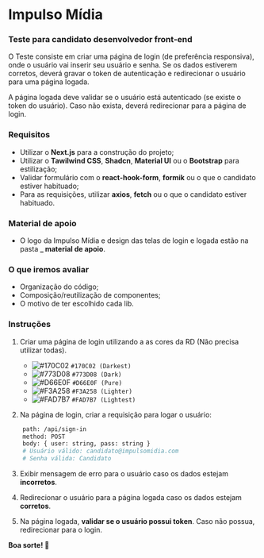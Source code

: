 # Impulso Mídia

### Teste para candidato desenvolvedor front-end

O Teste consiste em criar uma página de login (de preferência responsiva), onde o usuário vai inserir seu usuário e senha. Se os dados estiverem corretos, deverá gravar o token de autenticação e redirecionar o usuário para uma página logada.

A página logada deve validar se o usuário está autenticado (se existe o token do usuário). Caso não exista, deverá redirecionar para a página de login.

### Requisitos
- Utilizar o **Next.js** para a construção do projeto;
- Utilizar o **Tawilwind CSS**, **Shadcn**, **Material UI** ou o **Bootstrap** para estilização;
- Validar formulário com o **react-hook-form**, **formik** ou o que o candidato estiver habituado;
- Para as requisições, utilizar **axios**, **fetch** ou o que o candidato estiver habituado.

### Material de apoio
- O logo da Impulso Mídia e design das telas de login e logada estão na pasta **_ material de apoio**.

### O que iremos avaliar
- Organização do código;
- Composição/reutilização de componentes;
- O motivo de ter escolhido cada lib.


### Instruções

1. Criar uma página de login utilizando a as cores da RD (Não precisa utilizar todas).
    - ![#170C02](https://placehold.co/15x15/170C02/170C02.png) `#170C02 (Darkest)`
    - ![#773D08](https://placehold.co/15x15/773D08/773D08.png) `#773D08 (Dark)`
    - ![#D66E0F](https://placehold.co/15x15/D66E0F/D66E0F.png) `#D66E0F (Pure)`
    - ![#F3A258](https://placehold.co/15x15/F3A258/F3A258.png) `#F3A258 (Lighter)`
    - ![#FAD7B7](https://placehold.co/15x15/FAD7B7/FAD7B7.png) `#FAD7B7 (Lightest)`

2. Na página de login, criar a requisição para logar o usuário:

```bash
    path: /api/sign-in
    method: POST
    body: { user: string, pass: string }
    # Usuário válido: candidato@impulsomidia.com
    # Senha válida: Candidato
```
3. Exibir mensagem de erro para o usuário caso os dados estejam **incorretos**.

4. Redirecionar o usuário para a página logada caso os dados estejam **corretos**. 

5. Na página logada, **validar se o usuário possui token**. Caso não possua, redirecionar para o login.

**Boa sorte! 🤖**